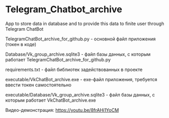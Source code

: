 # Telegram_Chatbot_archive
App to store data in database and to provide this data to finite user through Telegram ChatBot

TelegramChatBot_archive_for_github.py - основной файл приложения (токен в коде)

Database/Vk_group_archive.sqlite3 - файл базы данных, с которым работает TelegramChatBot_archive_for_github.py

requirements.txt - файл библиотек задействованных в проекте

executable/VkChatBot_archive.exe - exe-файл приложения, требуется ввести токен самостоятельно

executable/Database/Vk_group_archive.sqlite3 - файл базы данных, с которым работает VkChatBot_archive.exe

Видео-демонстрация: https://youtu.be/8frAHi1YoCM
